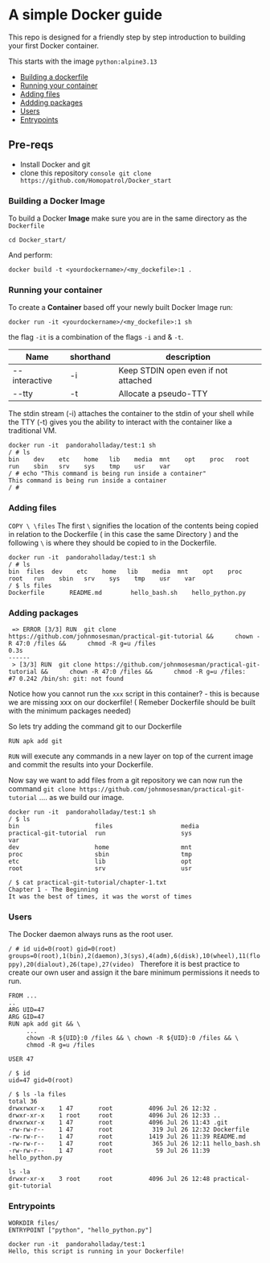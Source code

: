 # A simple Docker guide

This repo is designed for a friendly step by step introduction to building your first Docker container.

This starts with the image `python:alpine3.13`

- [Building a dockerfile](#building-a-dockerfile)
- [Running your container](#running-your-container)
- [Adding files](#adding-files)
- [Addding packages](#adding-packages)
- [Users](#users)
- [Entrypoints](#entrypoints)

## Pre-reqs

- Install Docker and git 
- clone this repository ```console git clone https://github.com/Homopatrol/Docker_start```

### Building a Docker Image

To build a Docker **Image** make sure you are in the same directory as the `Dockerfile`
```console
cd Docker_start/
```
And perform:
```console
docker build -t <yourdockername>/<my_dockefile>:1 .
```

### Running your container 

To create a **Container** based off your newly built Docker Image run:
```console
docker run -it <yourdockername>/<my_dockefile>:1 sh
```
the flag `-it` is a combination of the flags `-i` and & `-t`.

| Name | shorthand | description | 
|------|-----------|-------------|
|--interactive | -i 	|	Keep STDIN open even if not attached |
|--tty | -t |	Allocate a pseudo-TTY |

The stdin stream (-i) attaches the container to the stdin of your shell while the TTY (-t)  gives you the ability to interact with the container like a traditional VM.

```console
docker run -it  pandoraholladay/test:1 sh
/ # ls
bin    dev    etc    home   lib    media  mnt    opt    proc   root   run    sbin   srv    sys    tmp    usr    var
/ # echo "This command is being run inside a container"
This command is being run inside a container
/ # 
```
### Adding files

`COPY \ \files` 
The first `\` signifies the location of the contents being copied in relation to the Dockerfile ( in this case the same Directory ) and the following `\` is where they should be copied to in the Dockerfile.

```console
docker run -it  pandoraholladay/test:1 sh
/ # ls
bin  files  dev    etc    home   lib    media  mnt    opt    proc   root   run    sbin   srv    sys    tmp    usr    var
/ $ ls files
Dockerfile       README.md        hello_bash.sh    hello_python.py
```

### Adding packages

```console
 => ERROR [3/3] RUN  git clone https://github.com/johnmosesman/practical-git-tutorial &&      chown -R 47:0 /files &&      chmod -R g=u /files                                                                                           0.3s
------
 > [3/3] RUN  git clone https://github.com/johnmosesman/practical-git-tutorial &&      chown -R 47:0 /files &&      chmod -R g=u /files:
#7 0.242 /bin/sh: git: not found

```

Notice how you cannot run the `xxx` script in this container? - this is because we are missing xxx on our dockerfile! ( Remeber Dockerfile should be built with the minimum packages needed) 


So lets try adding the command git to our Dockerfile 

`RUN apk add git` 

`RUN` will execute any commands in a new layer on top of the current image and commit the results into your Dockerfile. 

Now say we want to add files from a git repository we can now run the command `git clone https://github.com/johnmosesman/practical-git-tutorial` .... as we build our image.

```console
docker run -it  pandoraholladay/test:1 sh
/ $ ls
bin                     files                   media                   practical-git-tutorial  run                     sys                     var
dev                     home                    mnt                     proc                    sbin                    tmp
etc                     lib                     opt                     root                    srv                     usr
```

```console
/ $ cat practical-git-tutorial/chapter-1.txt 
Chapter 1 - The Beginning
It was the best of times, it was the worst of times
```

### Users

The Docker daemon always runs as the root user.

`/ # id
uid=0(root) gid=0(root) groups=0(root),1(bin),2(daemon),3(sys),4(adm),6(disk),10(wheel),11(floppy),20(dialout),26(tape),27(video)
`
Therefore it is best practice to create our own user and assign it the bare minimum permissions it needs to run.
```
FROM ...
..
ARG UID=47
ARG GID=47
RUN apk add git && \
     ...
     chown -R ${UID}:0 /files && \ chown -R ${UID}:0 /files && \
     chmod -R g=u /files

USER 47
```
```
/ $ id
uid=47 gid=0(root)

/ $ ls -la files
total 36
drwxrwxr-x    1 47       root          4096 Jul 26 12:32 .
drwxr-xr-x    1 root     root          4096 Jul 26 12:33 ..
drwxrwxr-x    1 47       root          4096 Jul 26 11:43 .git
-rw-rw-r--    1 47       root           319 Jul 26 12:32 Dockerfile
-rw-rw-r--    1 47       root          1419 Jul 26 11:39 README.md
-rw-rw-r--    1 47       root           365 Jul 26 12:11 hello_bash.sh
-rw-rw-r--    1 47       root            59 Jul 26 11:39 hello_python.py
```

```
ls -la
drwxr-xr-x    3 root     root          4096 Jul 26 12:48 practical-git-tutorial
```

### Entrypoints

```
WORKDIR files/
ENTRYPOINT ["python", "hello_python.py"]
```

```console
docker run -it  pandoraholladay/test:1  
Hello, this script is running in your Dockerfile!
```
